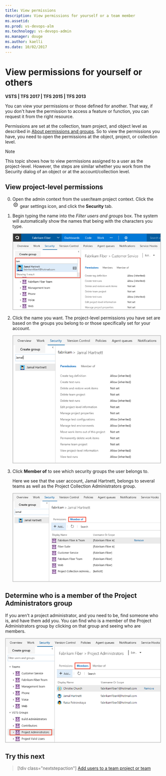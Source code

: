 ```yaml
---
title: View permissions  
description: View permissions for yourself or a team member 
ms.assetid:  
ms.prod: vs-devops-alm
ms.technology: vs-devops-admin
ms.manager: douge
ms.author: kaelli
ms.date: 10/02/2017
---
```



# View permissions for yourself or others  

**VSTS | TFS 2017 | TFS 2015 | TFS 2013** 

You can view your permissions or those defined for another. That way, if you don't have the permission to access a feature or function, you can request it from the right resource. 

Permissions are set at the collection, team project, and object level as described in [About permissions and groups](about-permissions.md).  So to view the permissions you have, you need to open the permissions at the object, project, or collection level. 

> [!NOTE]   
> This topic shows how to view permissions assigned to a user as the project-level. However, the steps are similar whether you work from the Security dialog of an object or at the account/collection level. 
 
## View project-level permissions 

0. Open the admin context from the user/team project context. Click the ![gear icon](_img/icons/gear_icon.png) gear settings icon, and click the **Security** tab. 

0. Begin typing the name into the *Filter users and groups* box. The system will automatically show the names that being with the characters you type.  

	<img src="_img/view-permissions-search-user-name.png" alt="Find a user account name" style="border: 1px solid #C3C3C3;" />  

0. Click the name you want. The project-level permissions you have set are based on the groups you belong to or those specifically set for your account.      

	<img src="_img/view-permissions-project-level.png" alt="Web portal, Security tab, Project Administrators Group, Members tab" style="border: 1px solid #C3C3C3;" />   

0. Click **Member of** to see which security groups the user belongs to.  

	Here we see that the user account, Jamal Hartnett, belongs to several teams as well as the Project Collection Administrators group. 

	<img src="_img/view-permissions-member-of.png" alt="Web portal, Security tab, User name, Members tab" style="border: 1px solid #C3C3C3;" />    

## Determine who is a member of the Project Administrators group   

If you aren't a project administrator, and you need to be, find someone who is, and have them add you. You can find who is a member of the Project Administrators group by clicking on that group and seeing who are members. 
 
<img src="_img/view-permissions-project-level-membership.png" alt="Web portal, Security tab, Project Administrators Group, Members tab" style="border: 1px solid #C3C3C3;" />


## Try this next
> [!div class="nextstepaction"]
> [Add users to a team project or team](add-users-team-project.md) 


